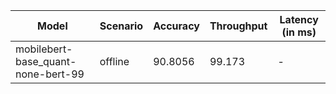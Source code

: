 | Model                              | Scenario   |   Accuracy |   Throughput | Latency (in ms)   |
|------------------------------------|------------|------------|--------------|-------------------|
| mobilebert-base_quant-none-bert-99 | offline    |    90.8056 |       99.173 | -                 |